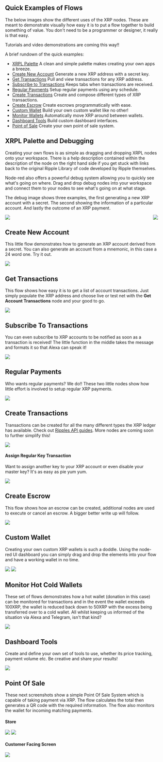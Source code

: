 ## Quick Examples of Flows

The below images show the different uses of the XRP nodes. These are meant to demonstrate visually how easy it is to put a flow together to build something of value. You don't need to be a programmer or designer, it really is that easy.

Tutorials and video demonstrations are coming this way!!

A brief rundown of the quick examples:
- <a href="#xrpl-palette-and-debugging">XRPL Palette</a> A clean and simple palette makes creating your own apps a breeze.
- <a href="#create-new-account">Create New Account</a> Generate a new XRP address with a secret key.
- <a href="#get-transactions">Get Transactions</a> Pull and view transactions for any XRP address.
- <a href="#subscribe-to-transactions">Subscribe to Transactions</a> Keeps tabs when transactions are received.
- <a href="#regular-payments">Regular Payments</a> Setup regular payments using any schedule.
- <a href="#create-transactions">Create Transactions</a> Create and compose different types of XRP transactions.
- <a href="#create-escrow">Create Escrow</a> Create escrows programmatically with ease.
- <a href="#custom-wallet">Custom Wallet</a> Build your own custom wallet like no other!
- <a href="#monitor-hot-cold-wallets">Monitor Wallets</a> Automatically move XRP around between wallets.
- <a href="#dashboard-tools">Dashboard Tools</a> Build custom dashboard interfaces.
- <a href="#point-of-sale">Point of Sale</a> Create your own point of sale system.

## XRPL Palette and Debugging
Creating your own flows is as simple as dragging and dropping XRPL nodes onto your workspace. There is a help description contained within the description of the node on the right hand side if you get stuck with links back to the original Ripple Library of code developed by Ripple themselves.

Node-red also offers a powerful debug system allowing you to quickly see what's going on where. Drag and drop debug nodes into your workspace and connect them to your nodes to see what's going on at what stage.

The debug image shows three examples, the first generating a new XRP account with a secret. The second showing the information of a particular account. And lastly the outcome of an XRP payment.
<p>
<img src="https://raw.githubusercontent.com/xrpinnovations/node-red-contrib-xrpl/master/images/rich_debug.png" align="right"/>
<img src="https://raw.githubusercontent.com/xrpinnovations/node-red-contrib-xrpl/master/images/xrpl_palette.png"/>
</p>

## Create New Account
This little flow demonstrates how to generate an XRP account derived from a secret. You can also generate an account from a mnemonic, in this case a 24 word one. Try it out.

<img src="https://raw.githubusercontent.com/xrpinnovations/node-red-contrib-xrpl/master/images/create_new_account.png"/>

## Get Transactions
This flow shows how easy it is to get a list of account transactions. Just simply populate the XRP address and choose live or test net with the <b>Get Account Transactions</b> node and your good to go.

<img src="https://raw.githubusercontent.com/xrpinnovations/node-red-contrib-xrpl/master/images/get_transactions.png"/>

## Subscribe To Transactions
You can even subscribe to XRP accounts to be notified as soon as a transaction is received! The little function in the middle takes the message and formats it so that Alexa can speak it!

<img src="https://raw.githubusercontent.com/xrpinnovations/node-red-contrib-xrpl/master/images/subscribe_to_transactions.png"/>

## Regular Payments
Who wants regular payments? We do!! These two little nodes show how little effort is involved to setup regular XRP payments.

<img src="https://raw.githubusercontent.com/xrpinnovations/node-red-contrib-xrpl/master/images/regular_payments.png"/>

## Create Transactions
Transactions can be created for all the many different types the XRP ledger has available. Check out <a href="https://developers.ripple.com/rippleapi-reference.html">Ripples API guides</a>. More nodes are coming soon to further simplify this!

<img src="https://raw.githubusercontent.com/xrpinnovations/node-red-contrib-xrpl/master/images/create_transactions.png"/>

#### Assign Regular Key Transaction
Want to assign another key to your XRP account or even disable your master key? It's as easy as pie yum yum.

<img src="https://raw.githubusercontent.com/xrpinnovations/node-red-contrib-xrpl/master/images/assign_regular_key.png"/>

## Create Escrow
This flow shows how an escrow can be created, additional nodes are used to execute or cancel an escrow. A bigger better write up will follow.

<img src="https://raw.githubusercontent.com/xrpinnovations/node-red-contrib-xrpl/master/images/create_escrow.png"/>

## Custom Wallet
Creating your own custom XRP wallets is such a doddle. Using the node-red UI dashboard you can simply drag and drop the elements into your flow and have a working wallet in no time.

<img src="https://raw.githubusercontent.com/xrpinnovations/node-red-contrib-xrpl/master/images/custom_wallet.png"/>
<img src="https://raw.githubusercontent.com/xrpinnovations/node-red-contrib-xrpl/master/images/wallet_dashboard.png"/>

## Monitor Hot Cold Wallets
These set of flows demonstrates how a hot wallet (donation in this case) can be monitored for transactions and in the event the wallet exceeds 100XRP, the wallet is reduced back down to 50XRP with the excess being transferred over to a cold wallet. All whilst keeping us informed of the situation via Alexa and Telegram, isn't that kind?

<img src="https://raw.githubusercontent.com/xrpinnovations/node-red-contrib-xrpl/master/images/wallet_monitor.png"/>

## Dashboard Tools
Create and define your own set of tools to use, whether its price tracking, payment volume etc. Be creative and share your results!

<img src="https://raw.githubusercontent.com/xrpinnovations/node-red-contrib-xrpl/master/images/dashboard_tools.png"/>

## Point Of Sale
These next screenshots show a simple Point Of Sale System which is capable of taking payment via XRP. The flow calculates the total then generates a QR code with the required information. The flow also monitors the wallet for incoming matching payments.

#### Store

<img src="https://raw.githubusercontent.com/xrpinnovations/node-red-contrib-xrpl/master/images/pos_store.png"/>
<img src="https://raw.githubusercontent.com/xrpinnovations/node-red-contrib-xrpl/master/images/pos_store_2.png"/>

#### Customer Facing Screen

<img src="https://raw.githubusercontent.com/xrpinnovations/node-red-contrib-xrpl/master/images/pos_customer.png"/>
